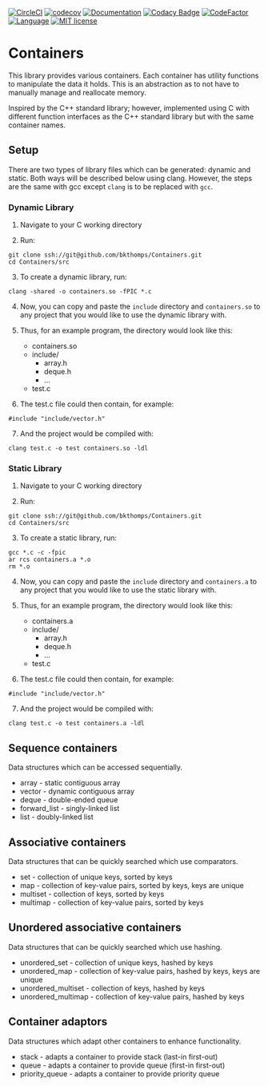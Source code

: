 [![CircleCI](https://circleci.com/gh/bkthomps/Containers/tree/master.svg?style=shield)](https://circleci.com/gh/bkthomps/Containers/tree/master)
[![codecov](https://codecov.io/gh/bkthomps/Containers/branch/master/graph/badge.svg)](https://codecov.io/gh/bkthomps/Containers)
[![Documentation](https://codedocs.xyz/bkthomps/Containers.svg)](https://codedocs.xyz/bkthomps/Containers/)
[![Codacy Badge](https://api.codacy.com/project/badge/Grade/be77f904a65b4bd0b991df85e6cb37f0)](https://www.codacy.com/app/bkthomps/Containers?utm_source=github.com&amp;utm_medium=referral&amp;utm_content=bkthomps/Containers&amp;utm_campaign=Badge_Grade)
[![CodeFactor](https://www.codefactor.io/repository/github/bkthomps/containers/badge)](https://www.codefactor.io/repository/github/bkthomps/containers)
[![Language](https://img.shields.io/badge/language-C89+-orange.svg)](https://en.wikipedia.org/wiki/C_(programming_language))
[![MIT license](https://img.shields.io/badge/license-MIT-blue.svg)](https://github.com/bkthomps/Containers/blob/master/LICENSE)

# Containers
This library provides various containers. Each container has utility functions to manipulate the data it holds. This is an abstraction as to not have to manually manage and reallocate memory. 

Inspired by the C++ standard library; however, implemented using C with different function interfaces as the C++ standard library but with the same container names.

## Setup
There are two types of library files which can be generated: dynamic and static. Both ways will be described below using clang. However, the steps are the same with gcc except `clang` is to be replaced with `gcc`.

### Dynamic Library

1. Navigate to your C working directory

2. Run:
```
git clone ssh://git@github.com/bkthomps/Containers.git
cd Containers/src
```

3. To create a dynamic library, run:
```
clang -shared -o containers.so -fPIC *.c
```

4. Now, you can copy and paste the `include` directory and `containers.so` to any project that you would like to use the dynamic library with.

5. Thus, for an example program, the directory would look like this:
    * containers.so
    * include/
      * array.h
      * deque.h
      * ...
    * test.c

6. The test.c file could then contain, for example:
```
#include "include/vector.h"
```

7. And the project would be compiled with:
```
clang test.c -o test containers.so -ldl
```

### Static Library

1. Navigate to your C working directory

2. Run:
```
git clone ssh://git@github.com/bkthomps/Containers.git
cd Containers/src
```

3. To create a static library, run:
```
gcc *.c -c -fpic
ar rcs containers.a *.o
rm *.o
```

4. Now, you can copy and paste the `include` directory and `containers.a` to any project that you would like to use the static library with.

5. Thus, for an example program, the directory would look like this:
    * containers.a
    * include/
      * array.h
      * deque.h
      * ...
    * test.c

6. The test.c file could then contain, for example:
```
#include "include/vector.h"
```

7. And the project would be compiled with:
```
clang test.c -o test containers.a -ldl
```

## Sequence containers
Data structures which can be accessed sequentially.
* array - static contiguous array
* vector - dynamic contiguous array
* deque - double-ended queue
* forward_list - singly-linked list
* list - doubly-linked list

## Associative containers
Data structures that can be quickly searched which use comparators.
* set - collection of unique keys, sorted by keys
* map - collection of key-value pairs, sorted by keys, keys are unique
* multiset - collection of keys, sorted by keys
* multimap - collection of key-value pairs, sorted by keys

## Unordered associative containers
Data structures that can be quickly searched which use hashing.
* unordered_set - collection of unique keys, hashed by keys
* unordered_map - collection of key-value pairs, hashed by keys, keys are unique
* unordered_multiset - collection of keys, hashed by keys
* unordered_multimap - collection of key-value pairs, hashed by keys

## Container adaptors
Data structures which adapt other containers to enhance functionality.
* stack - adapts a container to provide stack (last-in first-out)
* queue - adapts a container to provide queue (first-in first-out)
* priority_queue - adapts a container to provide priority queue

